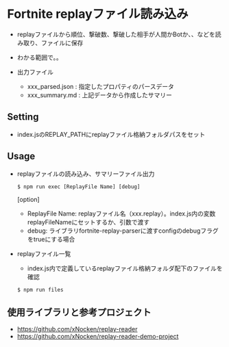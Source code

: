 # Fortnite replayファイル読み込み

- replayファイルから順位、撃破数、撃破した相手が人間かBotか、、などを読み取り、ファイルに保存
- わかる範囲で。。

- 出力ファイル
  - xxx_parsed.json : 指定したプロパティのパースデータ
  - xxx_summary.md : 上記データから作成したサマリー

## Setting
- index.jsのREPLAY_PATHにreplayファイル格納フォルダパスをセット

## Usage
- replayファイルの読み込み、サマリーファイル出力
  ```
  $ npm run exec [ReplayFile Name] [debug]
  ```
  [option]
    - ReplayFile Name: replayファイル名（xxx.replay）。index.js内の変数replayFileNameにセットするか、引数で渡す
    - debug: ライブラリfortnite-replay-parserに渡すconfigのdebugフラグをtrueにする場合

- replayファイル一覧
  - index.js内で定義しているreplayファイル格納フォルダ配下のファイルを確認
  ```
  $ npm run files
  ```

## 使用ライブラリと参考プロジェクト
- https://github.com/xNocken/replay-reader
- https://github.com/xNocken/replay-reader-demo-project

